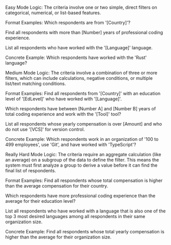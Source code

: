 Easy Mode
Logic: The criteria involve one or two simple, direct filters on categorical, numerical, or list-based features.

Format Examples:
Which respondents are from '[Country]'?

Find all respondents with more than [Number] years of professional coding experience.

List all respondents who have worked with the '[Language]' language.

Concrete Example:
Which respondents have worked with the 'Rust' language?

Medium Mode
Logic: The criteria involve a combination of three or more filters, which can include calculations, negative conditions, or multiple list/text matching conditions.

Format Examples:
Find all respondents from '[Country]' with an education level of '[EdLevel]' who have worked with '[Language]'.

Which respondents have between [Number A] and [Number B] years of total coding experience and work with the '[Tool]' tool?

List all respondents whose yearly compensation is over [Amount] and who do not use '[VCS]' for version control.

Concrete Example:
Which respondents work in an organization of '100 to 499 employees', use 'Git', and have worked with 'TypeScript'?

Really Hard Mode
Logic: The criteria require an aggregate calculation (like an average) on a subgroup of the data to define the filter. This means the system must first analyze a group to derive a value before it can find the final list of respondents.

Format Examples:
Find all respondents whose total compensation is higher than the average compensation for their country.

Which respondents have more professional coding experience than the average for their education level?

List all respondents who have worked with a language that is also one of the top 3 most desired languages among all respondents in their same organization size.

Concrete Example:
Find all respondents whose total yearly compensation is higher than the average for their organization size.